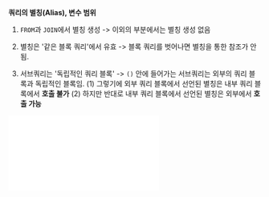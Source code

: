 **쿼리의 별칭(Alias), 변수 범위**

1. `FROM`과 `JOIN`에서 별칭 생성
   -> 이외의 부분에서는 별칭 생성 없음

2. 별칭은 '같은 블록 쿼리'에서 유효
   -> 블록 쿼리를 벗어나면 별칭을 통한 참조가 안 됨.

3. 서브쿼리는 '독립적인 쿼리 블록'
   -> `()` 안에 들어가는 서브쿼리는 외부의 쿼리 블록과 독립적인 블록임.
   (1) 그렇기에 외부 쿼리 블록에서 선언된 별칭은 내부 쿼리 블록에서 **호출 불가**
   (2) 하지만 반대로 내부 쿼리 블록에서 선언된 별칭은 외부에서 **호출 가능**

![ex](/About_DB/About_SQL/SQL/Alias_Ex.sql)
